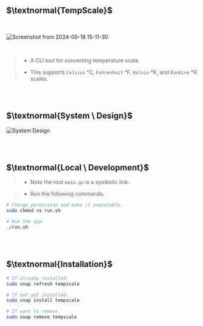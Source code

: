## $\textnormal{TempScale}$

<br />

![Screenshot from 2024-05-18 15-11-30](https://github.com/kentlouisetonino/tempscale/assets/69438999/531d6b51-0b1b-4e52-b4a4-0bb90b36003a)


<br />

> - A CLI tool for converting temperature scale.

> - This supports `Celsius` °C, `Fahrenheit` °F, `Kelvin` °K, and `Rankine` °R scales.

<br />
<br />



## $\textnormal{System \ Design}$

![System Design](https://github.com/kentlouisetonino/tempscale/assets/69438999/1eb9642c-447c-45ee-a20c-d574250701cc)

<br />
<br />


## $\textnormal{Local \ Development}$

> - Note the root `main.go` is a symbolic link.

> - Run the following commands.

```sh
# Change permission and make it executable.
sudo chmod +x run.sh

# Run the app.
./run.sh
```

<br />
<br />



## $\textnormal{Installation}$

```sh
# If already installed.
sudo snap refresh tempscale

# If not yet installed.
sudo snap install tempscale

# If want to remove.
sudo snap remove tempscale
```
